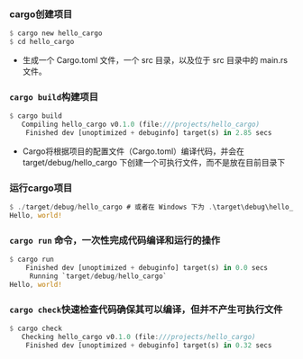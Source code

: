 ### cargo创建项目
```rust
$ cargo new hello_cargo
$ cd hello_cargo
```
+ 生成一个 Cargo.toml 文件，一个 src 目录，以及位于 src 目录中的 main.rs 文件。

### ```cargo build```构建项目
```rust
$ cargo build
   Compiling hello_cargo v0.1.0 (file:///projects/hello_cargo)
    Finished dev [unoptimized + debuginfo] target(s) in 2.85 secs
```
+ Cargo将根据项目的配置文件（Cargo.toml）编译代码，并会在 target/debug/hello_cargo 下创建一个可执行文件，而不是放在目前目录下

### 运行cargo项目
```rust
$ ./target/debug/hello_cargo # 或者在 Windows 下为 .\target\debug\hello_cargo.exe
Hello, world!
```

### ```cargo run``` 命令，一次性完成代码编译和运行的操作
```rust
$ cargo run
    Finished dev [unoptimized + debuginfo] target(s) in 0.0 secs
     Running `target/debug/hello_cargo`
Hello, world!
```
### ```cargo check```快速检查代码确保其可以编译，但并不产生可执行文件
```rust
$ cargo check
   Checking hello_cargo v0.1.0 (file:///projects/hello_cargo)
    Finished dev [unoptimized + debuginfo] target(s) in 0.32 secs
```
